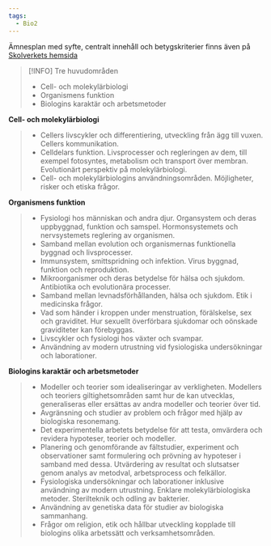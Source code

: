 ```yaml
---
tags:
  - Bio2
---
```

Ämnesplan med syfte, centralt innehåll och betygskriterier finns även på [Skolverkets hemsida](https://www.skolverket.se/undervisning/gymnasieskolan/laroplan-program-och-amnen-i-gymnasieskolan/gymnasieprogrammen/amne?url=907561864%2Fsyllabuscw%2Fjsp%2Fsubject.htm%3FsubjectCode%3DBIO%26version%3D2%26tos%3Dgy&sv.url=12.5dfee44715d35a5cdfa92a3)


>[!INFO] Tre huvudområden
>- Cell- och molekylärbiologi
>- Organismens funktion
>- Biologins karaktär och arbetsmetoder

**Cell- och molekylärbiologi**

>- Cellers livscykler och differentiering, utveckling från ägg till vuxen. Cellers kommunikation.
>- Celldelars funktion. Livsprocesser och regleringen av dem, till exempel fotosyntes, metabolism och transport över membran. Evolutionärt perspektiv på molekylärbiologi.
>- Cell- och molekylärbiologins användningsområden. Möjligheter, risker och etiska frågor.

**Organismens funktion**

>- Fysiologi hos människan och andra djur. Organsystem och deras uppbyggnad, funktion och samspel. Hormonsystemets och nervsystemets reglering av organismen.
>- Samband mellan evolution och organismernas funktionella byggnad och livsprocesser.
>- Immunsystem, smittspridning och infektion. Virus byggnad, funktion och reproduktion.
>- Mikroorganismer och deras betydelse för hälsa och sjukdom. Antibiotika och evolutionära processer.
>- Samband mellan levnadsförhållanden, hälsa och sjukdom. Etik i medicinska frågor.
>- Vad som händer i kroppen under menstruation, förälskelse, sex och graviditet. Hur sexuellt överförbara sjukdomar och oönskade graviditeter kan förebyggas.
>- Livscykler och fysiologi hos växter och svampar.
>- Användning av modern utrustning vid fysiologiska undersökningar och laborationer.

**Biologins karaktär och arbetsmetoder**

>- Modeller och teorier som idealiseringar av verkligheten. Modellers och teoriers giltighetsområden samt hur de kan utvecklas, generaliseras eller ersättas av andra modeller och teorier över tid.
>- Avgränsning och studier av problem och frågor med hjälp av biologiska resonemang.
>- Det experimentella arbetets betydelse för att testa, omvärdera och revidera hypoteser, teorier och modeller.
>- Planering och genomförande av fältstudier, experiment och observationer samt formulering och prövning av hypoteser i samband med dessa. Utvärdering av resultat och slutsatser genom analys av metodval, arbetsprocess och felkällor.
>- Fysiologiska undersökningar och laborationer inklusive användning av modern utrustning. Enklare molekylärbiologiska metoder. Sterilteknik och odling av bakterier.
>- Användning av genetiska data för studier av biologiska sammanhang.
>- Frågor om religion, etik och hållbar utveckling kopplade till biologins olika arbetssätt och verksamhetsområden.